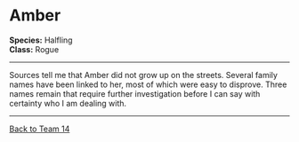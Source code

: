 # Amber

**Species:** Halfling  
**Class:** Rogue  

---

Sources tell me that Amber did not grow up on the streets. Several family names have been linked to her, most of which were easy to disprove. Three names remain that require further investigation before I can say with certainty who I am dealing with.

---

[Back to Team 14](./index.md)

